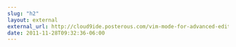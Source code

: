 ```yaml
---
slug: "h2"
layout: external
external_url: http://cloud9ide.posterous.com/vim-mode-for-advanced-editing-in-cloud9-ide
date: 2011-11-28T09:32:36-06:00
---
```

